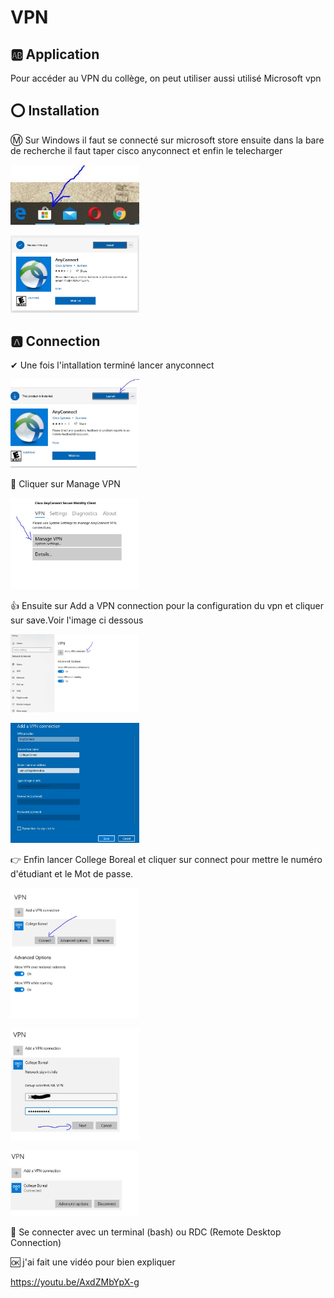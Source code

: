 # VPN

## :ab: Application

Pour accéder au VPN du collège, on peut utiliser aussi utilisé Microsoft vpn
## :o: Installation

:m: Sur Windows il faut se connecté sur microsoft store ensuite dans la bare de recherche il faut taper cisco anyconnect et enfin le telecharger

<img src="images/vp.JPG" width="206" heigth="357"></img>

<img src="images/cvp.JPG" width="206" heigth="357"></img>

## :a: Connection

✔ Une fois l'intallation terminé lancer anyconnect

<img src="images/vpp.JPG" width="206" heigth="357"></img>

💨 Cliquer sur Manage VPN

<img src="images/vpa.JPG" width="206" heigth="357"></img>

👍 Ensuite sur Add a VPN connection pour la configuration du vpn et cliquer sur save.Voir l'image ci dessous

<img src="images/vpb.JPG" width="206" heigth="357"></img>

<img src="images/vpn.JPG" width="206" heigth="357"></img>

👉 Enfin lancer College Boreal et cliquer sur connect pour mettre le numéro d'étudiant et le Mot de passe.

<img src="images/vpc.JPG" width="206" heigth="357"></img>

<img src="images/vpe.JPG" width="206" heigth="357"></img>

<img src="images/vpd.JPG" width="206" heigth="357"></img>

:pushpin: Se connecter avec un terminal (bash) ou RDC (Remote Desktop Connection)

🆗 j'ai fait une vidéo pour bien expliquer

https://youtu.be/AxdZMbYpX-g
